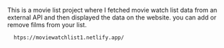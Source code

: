 This is a movie list project where I fetched movie watch list data from an external API and then displayed the data on the website. you can add or remove films from your list.                                                 
                   
      htps://moviewatchlist1.netlify.app/      
 

